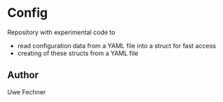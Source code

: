 # Config

Repository with experimental code to

- read configuration data from a YAML file into a struct for fast access
- creating of these structs from a YAML file

## Author
Uwe Fechner